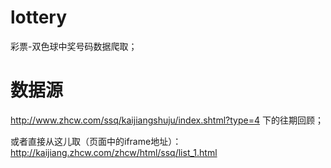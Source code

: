 # lottery
彩票-双色球中奖号码数据爬取；

# 数据源
http://www.zhcw.com/ssq/kaijiangshuju/index.shtml?type=4 下的往期回顾；

或者直接从这儿取（页面中的iframe地址）：http://kaijiang.zhcw.com/zhcw/html/ssq/list_1.html
